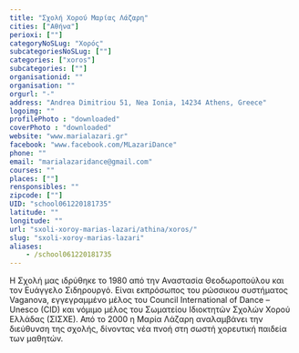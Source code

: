 ```yaml
---
title: "Σχολή Χορού Μαρίας Λάζαρη"
cities: ["Αθήνα"]
perioxi: [""]
categoryNoSLug: "Χορός"
subcategoriesNoSLug: [""]
categories: ["xoros"]
subcategories: [""]
organisationid: ""
organisation: ""
orgurl: "-"
address: "Andrea Dimitriou 51, Nea Ionia, 14234 Athens, Greece"
logoimg: ""
profilePhoto : "downloaded"
coverPhoto : "downloaded"
website: "www.marialazari.gr"
facebook: "www.facebook.com/MLazariDance"
phone: ""
email: "marialazaridance@gmail.com"
courses: ""
places: [""]
rensponsibles: ""
zipcode: [""]
UID: "school061220181735"
latitude: ""
longitude: ""
url: "sxoli-xoroy-marias-lazari/athina/xoros/"
slug: "sxoli-xoroy-marias-lazari"
aliases:
    - /school061220181735
---
```





Η Σχολή μας ιδρύθηκε το 1980 από την Αναστασία Θεοδωροπούλου και τον Ευάγγελο Σιδηρουργό. Είναι εκπρόσωπος του ρώσσικου συστήματος Vaganova, εγγεγραμμένο μέλος του Council International of Dance – Unesco (CID) και νόμιμο μέλος του Σωματείου Ιδιοκτητών Σχολών Χορού Ελλάδας (ΣΙΣΧΕ). Από το 2000 η Μαρία Λάζαρη αναλαμβάνει την διεύθυνση της σχολής, δίνοντας νέα πνοή στη σωστή χορευτική παιδεία των μαθητών.